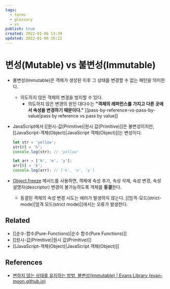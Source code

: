 ```yaml
---
tags:
  - terms
  - glossary
  - vs
publish: true
created: 2022-01-06 13:39
updated: 2022-01-06 16:22
---
```


# 변성(Mutable) vs 불변성(Immutable)

- 불변성(Immutable)은 객체가 생성된 이후 그 상태를 변경할 수 없는 패턴을 의미한다.
  - 의도하지 않은 객체의 변경을 방지할 수 있다.
    - 의도하지 않은 변경의 원인 대다수는 **"객체의 레퍼런스를 가지고 다른 곳에서 속성을 변경하기 때문이다."** [[pass-by-reference-vs-pass-by-value|pass by reference vs pass by value]]
- JavaScript에서 [[원시-값(Primitive)|원시 값(Primitive)]]은 불변성이지만, [[JavaScript-객체(Object)|JavaScript 객체(Object)]]는 변성이다.

  ```js
  let str = 'yellow';
  str[0] = 'h';
  console.log(str); // 'yellow'

  let arr = ['h', 'e', 'y'];
  arr[0] = 'k';
  console.log(arr); // ['k', 'e', 'y']
  ```

- [Object.freeze](https://developer.mozilla.org/ko/docs/Web/JavaScript/Reference/Global_Objects/Object/freeze) 메서드를 사용하면, 객체에 속성 추가, 속성 삭제, 속성 변경, 속성 설명자(descriptor) 변경이 불가능하도록 객체를 **동결**한다.
  - 동결된 객체의 속성 변경 시도는 에러가 발생하지 않는다. [[엄격-모드(strict-mode)|엄격 모드(strict mode)]]에서는 오류가 발생한다.

## Related

- [[순수-함수(Pure-Functions)|순수 함수(Pure Functions)]]
- [[원시-값(Primitive)|원시 값(Primitive)]]
- [[JavaScript-객체(Object)|JavaScript 객체(Object)]]

## References

- [변하지 않는 상태를 유지하는 방법, 불변성(Immutable) | Evans Library (evan-moon.github.io)](https://evan-moon.github.io/2020/01/05/what-is-immutable/)
